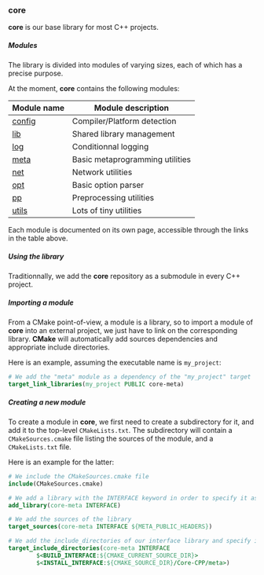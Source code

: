 ### core

**core** is our base library for most C++ projects.

##### Modules
The library is divided into modules of varying sizes, each of which has a precise purpose.

At the moment, **core** contains the following modules:

|     Module name     |        Module description        |
|---------------------|----------------------------------|
| [config][0]         | Compiler/Platform detection      |
| [lib][1]            | Shared library management        |
| [log][2]            | Conditionnal logging             |
| [meta][3]           | Basic metaprogramming utilities  |
| [net][4]            | Network utilities                |
| [opt][5]            | Basic option parser              |
| [pp][6]             | Preprocessing utilities          |
| [utils][7]          | Lots of tiny utilities           |

[0]: core/config.html
[1]: core/lib.html
[2]: core/log.html
[3]: core/meta.html
[4]: core/net.html
[5]: core/opt.html
[6]: core/pp.html
[7]: core/utils.html

Each module is documented on its own page, accessible through the links in the table above.

##### Using the library
Traditionnally, we add the **core** repository as a submodule in every C++ project.

##### Importing a module
From a CMake point-of-view, a module is a library, so to import a module of **core** into an external project, we just have to link on the corresponding library.
**CMake** will automatically add sources dependencies and appropriate include directories.

Here is an example, assuming the executable name is `my_project`:
```cmake
# We add the "meta" module as a dependency of the "my_project" target
target_link_libraries(my_project PUBLIC core-meta)
```

##### Creating a new module
To create a module in **core**, we first need to create a subdirectory for it, and add it to the top-level `CMakeLists.txt`.
The subdirectory will contain a `CMakeSources.cmake` file listing the sources of the module, and a `CMakeLists.txt` file.

Here is an example for the latter:

```cmake
# We include the CMakeSources.cmake file
include(CMakeSources.cmake)

# We add a library with the INTERFACE keyword in order to specify it as header-only
add_library(core-meta INTERFACE)

# We add the sources of the library
target_sources(core-meta INTERFACE ${META_PUBLIC_HEADERS})

# We add the include_directories of our interface library and specify its install directory
target_include_directories(core-meta INTERFACE
        $<BUILD_INTERFACE:${CMAKE_CURRENT_SOURCE_DIR}>
        $<INSTALL_INTERFACE:${CMAKE_SOURCE_DIR}/Core-CPP/meta>)
```
